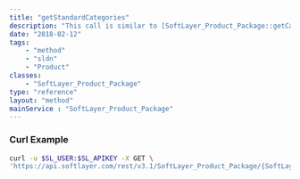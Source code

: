 ```yaml
---
title: "getStandardCategories"
description: "This call is similar to [SoftLayer_Product_Package::getCategories](/reference/services/SoftLayer_Product_Package/getCategories), except that it does not include account-restricted pricing. Not all accounts have restricted pricing. "
date: "2018-02-12"
tags:
    - "method"
    - "sldn"
    - "Product"
classes:
    - "SoftLayer_Product_Package"
type: "reference"
layout: "method"
mainService : "SoftLayer_Product_Package"
---
```


### Curl Example
```bash
curl -u $SL_USER:$SL_APIKEY -X GET \
'https://api.softlayer.com/rest/v3.1/SoftLayer_Product_Package/{SoftLayer_Product_PackageID}/getStandardCategories'
```
